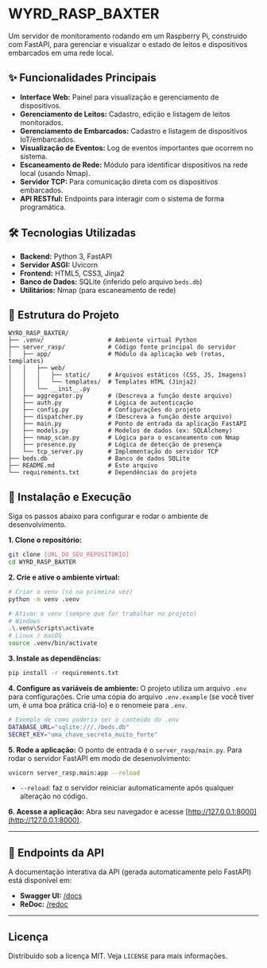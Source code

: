 # WYRD_RASP_BAXTER

Um servidor de monitoramento rodando em um Raspberry Pi, construído com FastAPI, para gerenciar e visualizar o estado de leitos e dispositivos embarcados em uma rede local.

## ✨ Funcionalidades Principais

* **Interface Web:** Painel para visualização e gerenciamento de dispositivos.
* **Gerenciamento de Leitos:** Cadastro, edição e listagem de leitos monitorados.
* **Gerenciamento de Embarcados:** Cadastro e listagem de dispositivos IoT/embarcados.
* **Visualização de Eventos:** Log de eventos importantes que ocorrem no sistema.
* **Escaneamento de Rede:** Módulo para identificar dispositivos na rede local (usando Nmap).
* **Servidor TCP:** Para comunicação direta com os dispositivos embarcados.
* **API RESTful:** Endpoints para interagir com o sistema de forma programática.

## 🛠️ Tecnologias Utilizadas

* **Backend:** Python 3, FastAPI
* **Servidor ASGI:** Uvicorn
* **Frontend:** HTML5, CSS3, Jinja2
* **Banco de Dados:** SQLite (inferido pelo arquivo `beds.db`)
* **Utilitários:** Nmap (para escaneamento de rede)

## 📂 Estrutura do Projeto

```
WYRD_RASP_BAXTER/
├── .venv/                  # Ambiente virtual Python
├── server_rasp/            # Código fonte principal do servidor
│   ├── app/                # Módulo da aplicação web (rotas, templates)
│   │   ├── web/
│   │   │   ├── static/     # Arquivos estáticos (CSS, JS, Imagens)
│   │   │   └── templates/  # Templates HTML (Jinja2)
│   │   └── __init__.py
│   ├── aggregator.py       # (Descreva a função deste arquivo)
│   ├── auth.py             # Lógica de autenticação
│   ├── config.py           # Configurações do projeto
│   ├── dispatcher.py       # (Descreva a função deste arquivo)
│   ├── main.py             # Ponto de entrada da aplicação FastAPI
│   ├── models.py           # Modelos de dados (ex: SQLAlchemy)
│   ├── nmap_scan.py        # Lógica para o escaneamento com Nmap
│   ├── presence.py         # Lógica de detecção de presença
│   └── tcp_server.py       # Implementação do servidor TCP
├── beds.db                 # Banco de dados SQLite
├── README.md               # Este arquivo
└── requirements.txt        # Dependências do projeto
```

## 🚀 Instalação e Execução

Siga os passos abaixo para configurar e rodar o ambiente de desenvolvimento.

**1. Clone o repositório:**
```bash
git clone [URL_DO_SEU_REPOSITORIO]
cd WYRD_RASP_BAXTER
```

**2. Crie e ative o ambiente virtual:**
```bash
# Criar o venv (só na primeira vez)
python -m venv .venv

# Ativar o venv (sempre que for trabalhar no projeto)
# Windows
.\.venv\Scripts\activate
# Linux / macOS
source .venv/bin/activate
```

**3. Instale as dependências:**
```bash
pip install -r requirements.txt
```

**4. Configure as variáveis de ambiente:**
O projeto utiliza um arquivo `.env` para configurações. Crie uma cópia do arquivo `.env.example` (se você tiver um, é uma boa prática criá-lo) e o renomeie para `.env`.
```bash
# Exemplo de como poderia ser o conteúdo do .env
DATABASE_URL="sqlite:///./beds.db"
SECRET_KEY="uma_chave_secreta_muito_forte"
```

**5. Rode a aplicação:**
O ponto de entrada é o `server_rasp/main.py`. Para rodar o servidor FastAPI em modo de desenvolvimento:
```bash
uvicorn server_rasp.main:app --reload
```
* `--reload`: faz o servidor reiniciar automaticamente após qualquer alteração no código.

**6. Acesse a aplicação:**
Abra seu navegador e acesse [http://127.0.0.1:8000](http://127.0.0.1:8000).

---
## 📝 Endpoints da API

A documentação interativa da API (gerada automaticamente pelo FastAPI) está disponível em:
* **Swagger UI:** [/docs](http://127.0.0.1:8000/docs)
* **ReDoc:** [/redoc](http://127.0.0.1:8000/redoc)

---

## Licença
Distribuído sob a licença MIT. Veja `LICENSE` para mais informações.